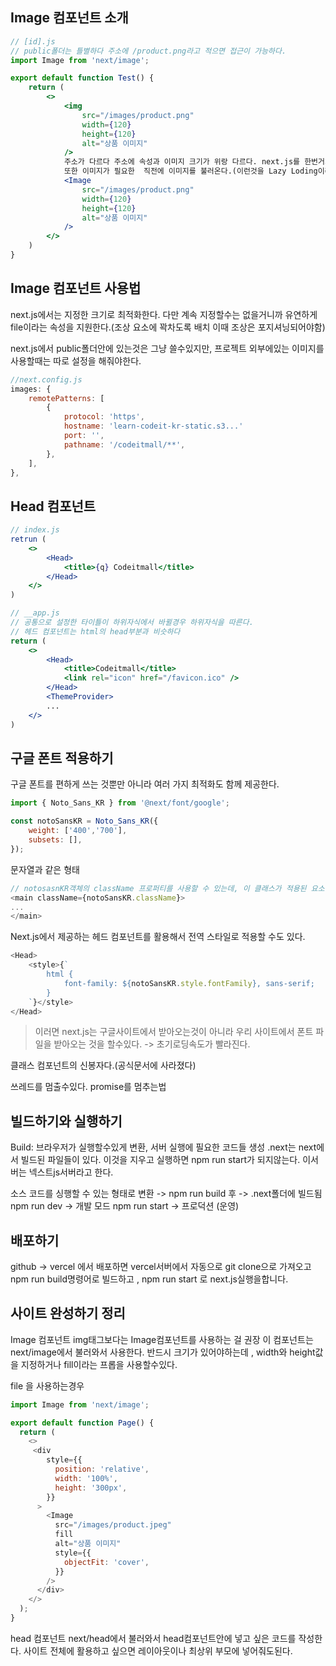 ## Image 컴포넌트 소개
```jsx
// [id].js
// public폴더는 틀별하다 주소에 /product.png라고 적으면 접근이 가능하다.
import Image from 'next/image';

export default function Test() {
	return (
		<>
			<img
				src="/images/product.png"
				width={120}	
				height={120}
				alt="상품 이미지"
			/>
			주소가 다르다 주소에 속성과 이미지 크기가 위랑 다르다. next.js를 한번거쳐서 최적화된 크기의 이미지를 가져온다.
			또한 이미지가 필요한  직전에 이미지를 불러온다.(이런것을 Lazy Loding이라고한다.)
			<Image
				src="/images/product.png"
				width={120}
				height={120}
				alt="상품 이미지"
			/>
		</>	
	)
}
```
## Image 컴포넌트 사용법
next.js에서는 지정한 크기로 최적화한다. 다만 계속 지정할수는 없을거니까 유연하게 file이라는 속성을 지원한다.(조상 요소에 꽉차도록 배치 이때 조상은 포지셔닝되어야함)

next.js에서 public폴더안에 있는것은 그냥 쓸수있지만, 프로젝트 외부에있는 이미지를 사용할때는 따로 설정을 해줘야한다.
```js
//next.config.js
images: {
	remotePatterns: [
		{
			protocol: 'https',
			hostname: 'learn-codeit-kr-static.s3...'	
			port: '',
			pathname: '/codeitmall/**',
		},	
	],
},
```

## Head 컴포넌트
```jsx
// index.js
retrun (
	<>
		<Head>
			<title>{q} Codeitmall</title>
		</Head>	
	</>	
)

// __app.js
// 공통으로 설정한 타이틀이 하위자식에서 바뀔경우 하위자식을 따른다.
// 헤드 컴포넌트는 html의 head부분과 비슷하다
return (
	<>
		<Head>
			<title>Codeitmall</title>
			<link rel="icon" href="/favicon.ico" />
		</Head>	
		<ThemeProvider>
		...
	</>
)
```

## 구글 폰트 적용하기
구글 폰트를 편하게 쓰는 것뿐만 아니라 여러 가지  최적화도 함께 제공한다.
```js
import { Noto_Sans_KR } from '@next/font/google';

const notoSansKR = Noto_Sans_KR({
	weight: ['400','700'],
	subsets: [],
});
```
문자열과 같은 형태
```js
// notosasnKR객체의 className 프로퍼티를 사용할 수 있는데, 이 클래스가 적용된 요소안에서는 폰트를 적용하게 된다.
<main className={notoSansKR.className}>
...
</main>
```
Next.js에서 제공하는 헤드 컴포넌트를 활용해서 전역 스타일로 적용할 수도 있다.
```js
<Head>
	<style>{`
		html {
			font-family: ${notoSansKR.style.fontFamily}, sans-serif;	
		}
	`}</style>
</Head>
```
> 이러면 next.js는 구글사이트에서 받아오는것이 아니라 우리 사이트에서 폰트 파일을 받아오는 것을 할수있다. -> 초기로딩속도가 빨라진다.

클래스 컴포넌트의 신봉자다.(공식문서에 사라졌다)

쓰레드를 멈출수있다.
promise를 멈추는법

## 빌드하기와 실행하기
Build: 브라우저가 실행할수있게 변환, 서버 실행에 필요한 코드들 생성
.next는 next에서 빌드된 파일들이 있다. 이것을 지우고 실행하면 npm run start가 되지않는다.
이서버는 넥스트js서버라고 한다.

소스 코드를 싱행할 수 있는 형태로 변환 -> npm run build 후 -> .next폴더에  빌드됨
npm run dev -> 개발 모드 
npm run start -> 프로덕션 (운영)

## 배포하기
github -> vercel 에서 배포하면 vercel서버에서 자동으로 git clone으로 가져오고 npm run build명령어로 빌드하고 , npm run start 로 next.js실행을합니다.

## 사이트 완성하기 정리
Image 컴포넌트
img태그보다는 Image컴포넌트를 사용하는 걸 권장 이 컴포넌트는 next/image에서 불러와서 사용한다. 반드시 크기가 있어야하는데 , width와 height값을 지정하거나  fill이라는  프롭을 사용할수있다.

file 을 사용하는경우
```js
import Image from 'next/image';

export default function Page() {
  return (
    <>
     <div
        style={{
          position: 'relative',
          width: '100%',
          height: '300px',
        }}
      >
        <Image
          src="/images/product.jpeg"
          fill
          alt="상품 이미지"
          style={{
            objectFit: 'cover',
          }}
        />
      </div>
    </>
  );
}
```

 head 컴포넌트
 next/head에서 불러와서 head컴포넌트안에 넣고 싶은 코드를 작성한다.
 사이트 전체에 활용하고 싶으면 레이아웃이나 최상위 부모에 넣어줘도된다.
